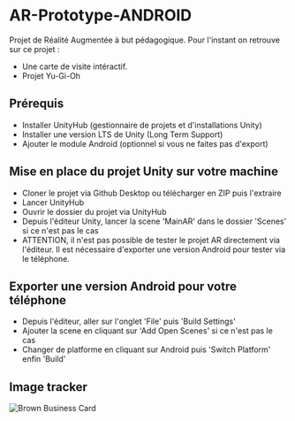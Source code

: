 # AR-Prototype-ANDROID
Projet de Réalité Augmentée à but pédagogique. Pour l'instant on retrouve sur ce projet :

- Une carte de visite intéractif.
- Projet Yu-Gi-Oh
## Prérequis
- Installer UnityHub (gestionnaire de projets et d'installations Unity)
- Installer une version LTS de Unity (Long Term Support)
- Ajouter le module Android (optionnel si vous ne faites pas d'export)

## Mise en place du projet Unity sur votre machine 
- Cloner le projet via Github Desktop ou télécharger en ZIP puis l'extraire
- Lancer UnityHub
- Ouvrir le dossier du projet via UnityHub 
- Depuis l'éditeur Unity, lancer la scene 'MainAR' dans le dossier 'Scenes' si ce n'est pas le cas
- ATTENTION, il n'est pas possible de tester le projet AR directement via l'éditeur. Il est nécessaire d'exporter une version Android pour tester via le téléphone.

## Exporter une version Android pour votre téléphone
- Depuis l'éditeur, aller sur l'onglet 'File' puis 'Build Settings'
- Ajouter la scene en cliquant sur 'Add Open Scenes' si ce n'est pas le cas
- Changer de platforme en cliquant sur Android puis 'Switch Platform' enfin 'Build'

## Image tracker
![Brown  Business Card](https://user-images.githubusercontent.com/76219145/224686364-9c83e760-d275-4ad7-9a22-3fdfd6d53d9f.png)

